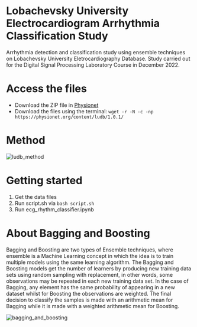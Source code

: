 # Lobachevsky University Electrocardiogram Arrhythmia Classification Study
Arrhythmia detection and classification study using ensemble techniques on Lobachevsky University Eletrocardiography Database. Study carried out for the Digital Signal Processing Laboratory Course in December 2022.

# Access the files
- Download the ZIP file in [Physionet](https://physionet.org/content/ludb/1.0.1/)
- Download the files using the terminal: ```wget -r -N -c -np https://physionet.org/content/ludb/1.0.1/```

# Method
![ludb_method](https://user-images.githubusercontent.com/61994795/206858469-dccbfa24-c60f-4bb6-b75d-5519f894ada6.png)

# Getting started
1. Get the data files
2. Run script.sh via ```bash script.sh```
3. Run ecg_rhythm_classifier.ipynb

# About Bagging and Boosting
Bagging and Boosting are two types of Ensemble techniques, where ensemble is a Machine Learning concept in which the idea is to train multiple models using the same learning algorithm. The Bagging and Boosting models get the number of learners by producing new training data sets using random sampling with replacement, in other words, some observations may be repeated in each new training data set. In the case of Bagging, any element has the same probability of appearing in a new dataset whilst for Boosting the observations are weighted. The final decision to classify the samples is made with an arithmetic mean for Bagging while it is made with a weighted arithmetic mean for Boosting.

![bagging_and_boosting](https://user-images.githubusercontent.com/61994795/206860120-7dc405fd-c4e2-451a-9759-1f610aed2cc5.png)
